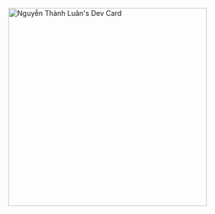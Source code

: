 <a href="https://app.daily.dev/Lrandom"><img src="https://api.daily.dev/devcards/d20902709c2f48d2b62a8bccb816da7a.png?r=7rb" width="400" alt="Nguyễn Thành Luân's Dev Card"/></a>
